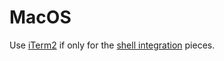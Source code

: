 # MacOS



Use [iTerm2](https://www.iterm2.com/) if only for the [shell integration](https://www.iterm2.com/documentation-shell-integration.html) pieces. 
